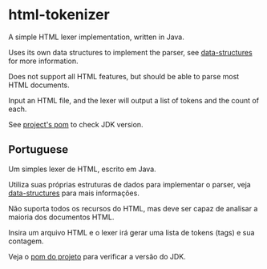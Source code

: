 # html-tokenizer

A simple HTML lexer implementation, written in Java. 

Uses its own data structures to implement the parser, see [data-structures](./data-structures) for more information.

Does not support all HTML features, but should be able to parse most HTML documents.

Input an HTML file, and the lexer will output a list of tokens and the count of each.

See [project's pom](./pom.xml) to check JDK version.

## Portuguese

Um simples lexer de HTML, escrito em Java.

Utiliza suas próprias estruturas de dados para implementar o parser, veja [data-structures](./data-structures) para mais informações.

Não suporta todos os recursos do HTML, mas deve ser capaz de analisar a maioria dos documentos HTML.

Insira um arquivo HTML e o lexer irá gerar uma lista de tokens (tags) e sua contagem.

Veja o [pom do projeto](./pom.xml) para verificar a versão do JDK.